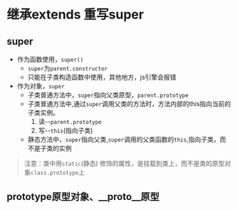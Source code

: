 
# 继承extends 重写super

## super

* 作为函数使用，`super()`
  - `super`为`parent.constructor`
  - 只能在子类构造函数中使用，其他地方，js引擎会报错
* 作为对象，`super`
  - 子类普通方法中，`super`指向父类原型，`parent.prototype`
  - 子类普通方法中,通过`super`调用父类的方法时，方法内部的this指向当前的子类实例。
    1. 读--`parent.prototype`
    2. 写--`this`(指向子类)
  - 静态方法中，`super`指向父类,`super`调用的父类函数的`this`,指向子类，而不是子类的实例

> 注意：类中用`static`(静态) 修饰的属性，是挂载到类上，而不是类的原型对象`class.prototype`上

## prototype原型对象、__proto__原型
